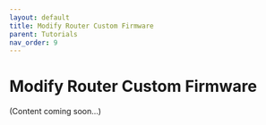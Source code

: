 ```yaml
---
layout: default
title: Modify Router Custom Firmware
parent: Tutorials
nav_order: 9
---
```


# Modify Router Custom Firmware

(Content coming soon...)
